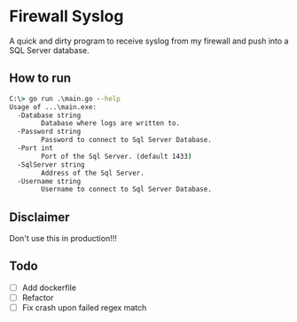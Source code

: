 # Firewall Syslog

A quick and dirty program to receive syslog from my firewall and push into a SQL Server database.

## How to run

```cmd
C:\> go run .\main.go --help
Usage of ...\main.exe:
  -Database string
        Database where logs are written to.
  -Password string
        Password to connect to Sql Server Database.
  -Port int
        Port of the Sql Server. (default 1433)
  -SqlServer string
        Address of the Sql Server.
  -Username string
        Username to connect to Sql Server Database.
```

## Disclaimer

Don't use this in production!!!

## Todo

- [ ] Add dockerfile
- [ ] Refactor
- [ ] Fix crash upon failed regex match
